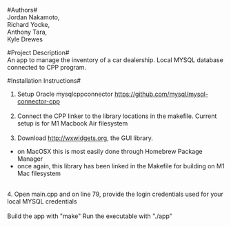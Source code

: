 #Authors#
<br>
Jordan Nakamoto,<br>
Richard Yocke,<br>
Anthony Tara,<br>
Kyle Drewes<br>

#Project Description#
<br>
An app to manage the inventory of a car dealership. Local MYSQL database connected to CPP program.

#Installation Instructions#
1. Setup Oracle mysqlcppconnector
https://github.com/mysql/mysql-connector-cpp
<br><br>
2. Connect the CPP linker to the library locations in the makefile. Current setup is for M1 Macbook Air filesystem
<br><br>
3. Download http://wxwidgets.org, the GUI library.
  - on MacOSX this is most easily done through Homebrew Package Manager
  - once again, this library has been linked in the Makefile for building on M1 Mac filesystem
<br>
4. Open main.cpp and on line 79, provide the login credentials used for your local MYSQL credentials
<br><br>
Build the app with "make"
Run the executable with "./app"


